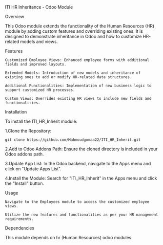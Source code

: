 ITI HR Inheritance - Odoo Module

Overview

  This Odoo module extends the functionality of the Human Resources (HR) module by adding custom features and overriding existing ones.
  It is designed to demonstrate inheritance in Odoo and how to customize HR-related models and views.

Features

    Customized Employee Views: Enhanced employee forms with additional fields and improved layouts.
    
    Extended Models: Introduction of new models and inheritance of existing ones to add or modify HR-related data structures.
    
    Additional Functionalities: Implementation of new business logic to support customized HR processes.
    
    Custom Views: Overrides existing HR views to include new fields and functionalities.

Installation

 To install the ITI_HR_Inherit module:

  1.Clone the Repository:
  
    git clone https://github.com/Mahmoudgomaa22/ITI_HR_Inherit.git

  2.Add to Odoo Addons Path: Ensure the cloned directory is included in your Odoo addons path.
  
  3.Update App List: In the Odoo backend, navigate to the Apps menu and click on "Update Apps List".
  
  4.Install the Module: Search for "ITI_HR_Inherit" in the Apps menu and click the "Install" button.

 Usage

    Navigate to the Employees module to access the customized employee views.
    
    Utilize the new features and functionalities as per your HR management requirements.

 Dependencies

  This module depends on hr (Human Resources) odoo modules:

     
